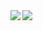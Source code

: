 <img align="left" src="https://github-readme-stats.vercel.app/api?username=VarChar42&count_private=true&show_icons=true" />
<img align="left" src="https://github-readme-stats.vercel.app/api/top-langs/?username=VarChar42" />

